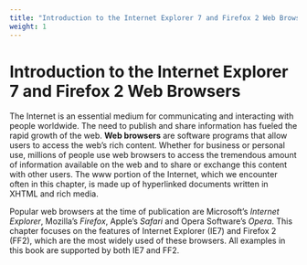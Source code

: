 ```yaml
---
title: "Introduction to the Internet Explorer 7 and Firefox 2 Web Browsers"
weight: 1
---
```


# Introduction to the Internet Explorer 7 and Firefox 2 Web Browsers

The Internet is an essential medium for communicating and interacting with people worldwide. The need to publish and share information has fueled the rapid growth of the web. **Web browsers** are software programs that allow users to access the web’s rich content. Whether for business or personal use, millions of people use web browsers to access the tremendous amount of information available on the web and to share or exchange this content with other users. The www portion of the Internet, which we encounter often in this chapter, is made up of hyperlinked documents written in XHTML and rich media.

Popular web browsers at the time of publication are Microsoft’s _Internet Explorer_, Mozilla’s _Firefox_, Apple’s _Safari_ and Opera Software’s _Opera_. This chapter focuses on the features of Internet Explorer (IE7) and Firefox 2 (FF2), which are the most widely used of these browsers. All examples in this book are supported by both IE7 and FF2.